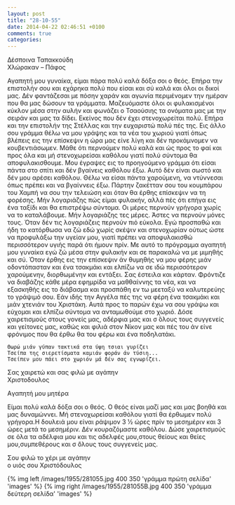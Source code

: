 ```yaml
---
layout: post
title: "28-10-55"
date: 2014-04-22 02:46:51 +0100
comments: true
categories: 
---
```


Δέσποινα Ταπακκούδη<br/>
Χλώρακαν – Πάφος

Αγαπητή μου γυναίκα, είμαι πάρα πολύ καλά δόξα σοι ο θεός. Επήρα την επιστολήν σου και εχάρηκα πολύ που είσαι και σύ καλά και όλοι οι δικοί μας. Δέν φαντάζεσαι με πόσην χαράν και αγωνία περιμένομεν την ημέραν που θα μας δώσουν τα γράμματα. Μαζευόμαστε όλοι οι φυλακισμένοι κύκλον μέσα στην αυλήν και φωνάζει ο Τσαούσιης τα ονόματα μας με την σειράν και μας τα δίδει. Εκείνος που δέν έχει στενοχωρείται πολύ. Επήρα και την επιστολήν της Στέλλας και την ευχαριστώ πολύ πές της. Εις άλλο σου γράμμα θέλω να μου γράψης και τα νέα του χωριού γιατί όπως βλέπεις εις την επίσκεψιν η ώρα μας είνε λίγη και δέν προκάμνομεν να κουβεντιάσωμεν. Μάθε ότι περνούμεν πολύ καλά και ώς προς το φαί και προς όλα και μή στενοχωρείσαι καθόλου γιατί πολύ σύντομα θα αποφυλακισθουμε. Μου έγραψες εις το προηγούμενο γράμμα ότι είσαι πάντα στο σπίτι και δέν βγαίνεις καθόλου έξω. Αυτό δέν είναι σωστό και δέν μου αρέσει καθόλου. Θέλω να είσαι πάντα χαρούμενη, να ντύννεσαι όπως πρέπει και να βγαίννεις έξω. Πάρτην ζακέτταν σου του κουμπάρου του Χαμπή να σου την τελειώση και όταν θα έρθης επίσκεψιν να τη φορέσης. Μήν λογαριάζης πώς είμαι φυλακήν, αλλά πές ότι επήγα εις ένα ταξίδι και θα επιστρέψω σύντομα. Οι μέρες περνούν γρήγορα χωρίς να το καταλάβουμε. Μήν λογαριάζης τες μέρες. Άστες να περνούν μόνες τους. Όταν δέν τις λογαριάζεις περνούν πιό εύκολα. Εγώ προσπαθώ και ήδη το κατόρθωσα να ζώ εδώ χωρίς σκέψιν και στενοχωρίαν ούτως ώστε να προφυλάξω την υγείαν μου, γιατί πρέπει να αποφυλακισθώ περισσότερον υγιής παρά ότι ήμουν πρίν.
Με αυτό το πρόγραμμα αγαπητή μου γυναίκα εγώ ζώ μέσα στην φυλακήν και σε παρακαλώ να με μιμηθής και σύ. Όταν έρθης εις την επίσκεψιν άν θυμηθής να μου φέρης μιάν οδοντόπασταν και ένα τσακμάκι και ελπίζω να σε ιδώ περισσότερον χαρούμενην, διορθωμένην και εντάξει. Σας έστειλα και κάρταν. Φρόντιζε να διαβάζης κάθε μέρα εφημρίδα να μαθθαίννης τα νέα, και να εξασκηθής εις το διάβασμα και προσπάθη εν τω μεεταξύ να καλυτερεύης το γράψιμό σου. Εάν ιδής την Αγγέλα πές της να φέρη ένα τσακμάκι και μιάν χτενιάν του Χριστάκη. Αυτά προς το παρών έχω να σου γράψω και εύχομαι και ελπίζω σύντομα να ανταμωθούμε στο χωριό. Δόσε χαιρετισμούς στους γονείς μας, αδέρφια μας και σ ́όλους τους συγγενείς και γείτονες μας, καθώς και φιλιά στον Νίκον μας και πές του άν είνε φρόνιμος που θα έρθω θα του φέρω και ένα ποδηλατάκι.

    Θωρώ μιάν γύπαν τακτικά στα ύψη τσιαι γυρίζει
    Τσείπα της σιερετίσματα καμιάν φοράν άν τύσιη...
    Τσείπεν μου πάει στο χωριόν μά δέν σας εγνωρίζει.

Σας χαιρετώ και σας φιλώ με αγάπην<br/>
Χριστοδουλος


Aγαπητή μου μητέρα

Είμαι πολύ καλά δόξα σοι ο θεός. Ο θεός είναι μαζί μας και μας βοηθά και μας δυναμώννει. Μή στενοχωρείσαι καθόλου γιατί θα έρθωμεν πολύ γρήγορα.Η δουλειά μου είναι ράψιμον 3 1⁄2 ώρες πρίν το μεσημέριν και 3 ώρες μετά το μεσημέριν. Δέν κουραζόμαστε καθόλου. Δώσε χαιρετισμούς σε όλα τα αδέλφια μου και τις αδελφές μου,στους θείους και θείες μου,συμπεθέρους και σ ̈όλους τους συγγενείς μας.

Σου φιλώ το χέρι με αγάπην<br/>
ο υιός σου Χριστόδουλος

{% img left /images/1955/281055.jpg 400 350 'γράμμα πρώτη σελίδα' 'images' %}
{% img right /images/1955/281055B.jpg 400 350 'γράμμα δεύτερη σελίδα' 'images' %}
